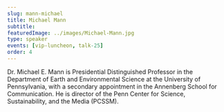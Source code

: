 ```yaml
---
slug: mann-michael
title: Michael Mann
subtitle:
featuredImage: ../images/Michael-Mann.jpg
type: speaker
events: [vip-luncheon, talk-25]
order: 4
---
```


Dr. Michael E. Mann is Presidential Distinguished Professor in the Department of Earth and Environmental Science at the University of Pennsylvania, with a secondary appointment in the Annenberg School for Communication. He is director of the Penn Center for Science, Sustainability, and the Media (PCSSM).
